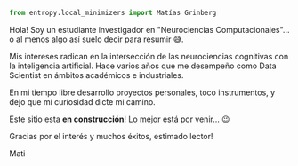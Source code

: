 ```python
from entropy.local_minimizers import Matías Grinberg 
```

    

Hola! Soy un estudiante investigador en "Neurociencias Computacionales"... o al menos algo así suelo decir para resumir &#128517;.  

Mis intereses radican en la intersección de las neurociencias cognitivas con la inteligencia artificial. Hace varios años que me desempeño como Data Scientist en ámbitos académicos e industriales.  
  
En mi tiempo libre desarrollo proyectos personales, toco instrumentos, y dejo que mi curiosidad dicte mi camino.  
  
Este sitio esta **en construcción**! Lo mejor está por venir... &#128521;  

Gracias por el interés y muchos éxitos, estimado lector!  

Mati

